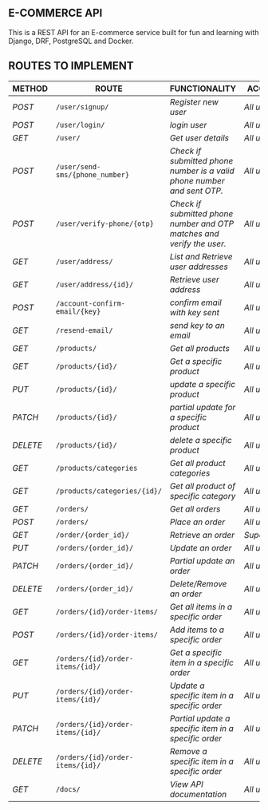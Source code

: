 ## E-COMMERCE API
This is a REST API for an E-commerce service built for fun and learning with Django, DRF, PostgreSQL and Docker. 


## ROUTES TO IMPLEMENT
| METHOD | ROUTE | FUNCTIONALITY |ACCESS|
| ------- | ----- | ------------- | ------------- |
| *POST* | ```/user/signup/``` | _Register new user_| _All users_|
| *POST* | ```/user/login/``` | _login user_| _All users_|
| *GET* | ```/user/``` | _Get user details_| _All users_|
| *POST* | ```/user/send-sms/{phone_number}``` | _Check if submitted phone number is a valid phone number and sent OTP._| _All users_|
| *POST* | ```/user/verify-phone/{otp}``` | _Check if submitted phone number and OTP matches and verify the user._| _All users_|
| *GET* | ```/user/address/``` | _List and Retrieve user addresses_| _All users_|
| *GET* | ```/user/address/{id}/``` | _Retrieve user address_| _All users_|
| *POST* | ```/account-confirm-email/{key}``` | _confirm email with key sent_| _All users_|
| *GET* | ```/resend-email/``` | _send key to an email_| _All users_|
| *GET* | ```/products/``` | _Get all products_|_All users_|
| *GET* | ```/products/{id}/``` | _Get a specific product_|_All users_|
| *PUT* | ```/products/{id}/``` | _update a specific product_|_All users_|
| *PATCH* | ```/products/{id}/``` | _partial update for a specific product_|_All users_|
| *DELETE* | ```/products/{id}/``` | _delete a specific product_|_All users_|
| *GET* | ```/products/categories``` | _Get all product categories_|_All users_|
| *GET* | ```/products/categories/{id}/``` | _Get all product of specific category_|_All users_|
| *GET* | ```/orders/``` | _Get all orders_|_All users_|
| *POST* | ```/orders/``` | _Place an order_|_All users_|
| *GET* | ```/order/{order_id}/``` | _Retrieve an order_|_Superuser_|
| *PUT* | ```/orders/{order_id}/``` | _Update an order_|_All users_|
| *PATCH* | ```/orders/{order_id}/``` | _Partial update an order_|_All users_|
| *DELETE* | ```/orders/{order_id}/``` | _Delete/Remove an order_ |_All users_|
| *GET* | ```/orders/{id}/order-items/``` | _Get all items in a specific order_|_All users_|
| *POST* | ```/orders/{id}/order-items/``` | _Add items to a specific order_|_All users_|
| *GET* | ```/orders/{id}/order-items/{id}/``` | _Get a specific item in a specific order_|_All users_|
| *PUT* | ```/orders/{id}/order-items/{id}/``` | _Update a specific item in a specific order_|_All users_|
| *PATCH* | ```/orders/{id}/order-items/{id}/``` | _Partial update a specific item in a specific order_|_All users_|
| *DELETE* | ```/orders/{id}/order-items/{id}/``` | _Remove a specific item in a specific order_|_All users_|
| *GET* | ```/docs/``` | _View API documentation_|_All users_|
